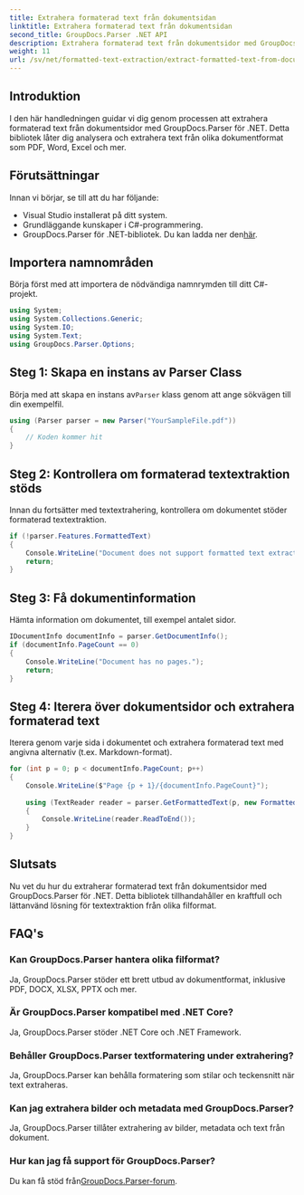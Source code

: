 ```yaml
---
title: Extrahera formaterad text från dokumentsidan
linktitle: Extrahera formaterad text från dokumentsidan
second_title: GroupDocs.Parser .NET API
description: Extrahera formaterad text från dokumentsidor med GroupDocs.Parser för .NET. Effektiv och pålitlig textextraktionslösning.
weight: 11
url: /sv/net/formatted-text-extraction/extract-formatted-text-from-document-page/
---
```

## Introduktion
I den här handledningen guidar vi dig genom processen att extrahera formaterad text från dokumentsidor med GroupDocs.Parser för .NET. Detta bibliotek låter dig analysera och extrahera text från olika dokumentformat som PDF, Word, Excel och mer.
## Förutsättningar
Innan vi börjar, se till att du har följande:
- Visual Studio installerat på ditt system.
- Grundläggande kunskaper i C#-programmering.
-  GroupDocs.Parser för .NET-bibliotek. Du kan ladda ner den[här](https://releases.groupdocs.com/parser/net/).

## Importera namnområden
Börja först med att importera de nödvändiga namnrymden till ditt C#-projekt.
```csharp
using System;
using System.Collections.Generic;
using System.IO;
using System.Text;
using GroupDocs.Parser.Options;
```
## Steg 1: Skapa en instans av Parser Class
 Börja med att skapa en instans av`Parser` klass genom att ange sökvägen till din exempelfil.
```csharp
using (Parser parser = new Parser("YourSampleFile.pdf"))
{
    // Koden kommer hit
}
```
## Steg 2: Kontrollera om formaterad textextraktion stöds
Innan du fortsätter med textextrahering, kontrollera om dokumentet stöder formaterad textextraktion.
```csharp
if (!parser.Features.FormattedText)
{
    Console.WriteLine("Document does not support formatted text extraction.");
    return;
}
```
## Steg 3: Få dokumentinformation
Hämta information om dokumentet, till exempel antalet sidor.
```csharp
IDocumentInfo documentInfo = parser.GetDocumentInfo();
if (documentInfo.PageCount == 0)
{
    Console.WriteLine("Document has no pages.");
    return;
}
```
## Steg 4: Iterera över dokumentsidor och extrahera formaterad text
Iterera genom varje sida i dokumentet och extrahera formaterad text med angivna alternativ (t.ex. Markdown-format).
```csharp
for (int p = 0; p < documentInfo.PageCount; p++)
{
    Console.WriteLine($"Page {p + 1}/{documentInfo.PageCount}");
    
    using (TextReader reader = parser.GetFormattedText(p, new FormattedTextOptions(FormattedTextMode.Markdown)))
    {
        Console.WriteLine(reader.ReadToEnd());
    }
}
```

## Slutsats
Nu vet du hur du extraherar formaterad text från dokumentsidor med GroupDocs.Parser för .NET. Detta bibliotek tillhandahåller en kraftfull och lättanvänd lösning för textextraktion från olika filformat.

## FAQ's
### Kan GroupDocs.Parser hantera olika filformat?
Ja, GroupDocs.Parser stöder ett brett utbud av dokumentformat, inklusive PDF, DOCX, XLSX, PPTX och mer.
### Är GroupDocs.Parser kompatibel med .NET Core?
Ja, GroupDocs.Parser stöder .NET Core och .NET Framework.
### Behåller GroupDocs.Parser textformatering under extrahering?
Ja, GroupDocs.Parser kan behålla formatering som stilar och teckensnitt när text extraheras.
### Kan jag extrahera bilder och metadata med GroupDocs.Parser?
Ja, GroupDocs.Parser tillåter extrahering av bilder, metadata och text från dokument.
### Hur kan jag få support för GroupDocs.Parser?
 Du kan få stöd från[GroupDocs.Parser-forum](https://forum.groupdocs.com/c/parser/17).